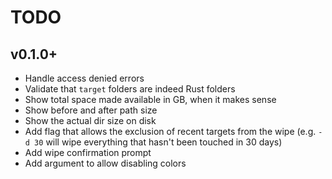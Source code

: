 # TODO

## v0.1.0+
- Handle access denied errors
- Validate that `target` folders are indeed Rust folders
- Show total space made available in GB, when it makes sense
- Show before and after path size
- Show the actual dir size on disk
- Add flag that allows the exclusion of recent targets from the wipe (e.g. `-d 30` will wipe everything that hasn't been touched in 30 days)
- Add wipe confirmation prompt
- Add argument to allow disabling colors
